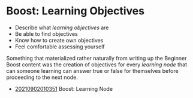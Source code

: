 # Boost: Learning Objectives

* Describe what *learning objectives* are
* Be able to find objectives
* Know how to create own objectives
* Feel comfortable assessing yourself

Something that materialized rather naturally from writing up the
Beginner Boost content was the creation of objectives for every
*learning node* that can someone learning can answer true or false for
themselves before proceeding to the next node.

* [20210902010351](/20210902010351/) Boost: Learning Node
